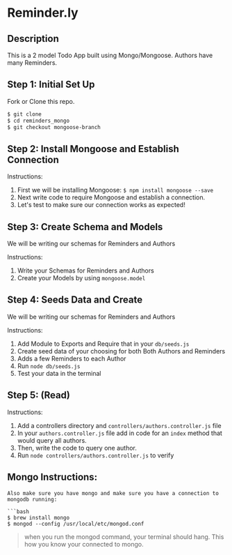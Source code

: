 # Reminder.ly

## Description
This is a 2 model Todo App built using Mongo/Mongoose. Authors have many Reminders.

## Step 1: Initial Set Up

Fork or Clone this repo.

```bash
$ git clone
$ cd reminders_mongo
$ git checkout mongoose-branch
```

## Step 2: Install Mongoose and Establish Connection

Instructions:

1. First we will be installing Mongoose: `$ npm install mongoose --save`
2. Next write code to require Mongoose and establish a connection.
3. Let's test to make sure our connection works as expected!

## Step 3: Create Schema and Models

We will be writing our schemas for Reminders and Authors

Instructions:
1. Write your Schemas for Reminders and Authors
2. Create your Models by using `mongoose.model`

## Step 4: Seeds Data and Create

We will be writing our schemas for Reminders and Authors

Instructions:
1. Add Module to Exports and Require that in your `db/seeds.js`
2. Create seed data of your choosing for both Both Authors and Reminders
3. Adds a few Reminders to each Author
4. Run `node db/seeds.js`
4. Test your data in the terminal

## Step 5: (Read)

Instructions:
1. Add a controllers directory and `controllers/authors.controller.js` file
2. In your `authors.controller.js` file add in code for an `index` method that would query all authors.
3. Then, write the code to query one author.
4. Run `node controllers/authors.controller.js` to verify

## Mongo Instructions:

```
Also make sure you have mongo and make sure you have a connection to mongodb running:

```bash
$ brew install mongo
$ mongod --config /usr/local/etc/mongod.conf
```

> when you run the mongod command, your terminal should hang. This how you know your connected to mongo.
```
